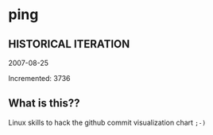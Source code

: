 # ping

## HISTORICAL ITERATION
2007-08-25

Incremented: 3736

## What is this?? 
Linux skills to hack the github commit visualization chart `;-)`
